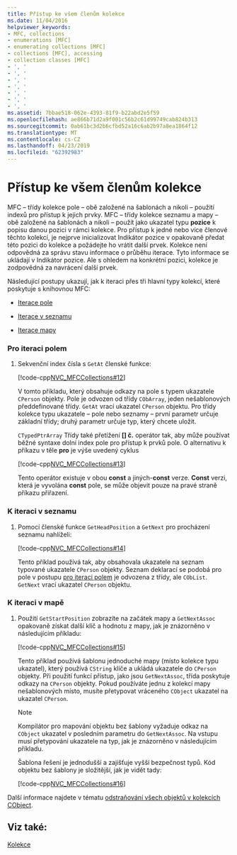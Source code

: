 ```yaml
---
title: Přístup ke všem členům kolekce
ms.date: 11/04/2016
helpviewer_keywords:
- MFC, collections
- enumerations [MFC]
- enumerating collections [MFC]
- collections [MFC], accessing
- collection classes [MFC]
- ', '
- ', '
- ', '
- ', '
- ', '
- ', '
- ', '
ms.assetid: 7bbae518-062e-4393-81f9-b22abd2e5f59
ms.openlocfilehash: ae866b71d2a9f001c56b2c61d99749cab824b313
ms.sourcegitcommit: 0ab61bc3d2b6cfbd52a16c6ab2b97a8ea1864f12
ms.translationtype: MT
ms.contentlocale: cs-CZ
ms.lasthandoff: 04/23/2019
ms.locfileid: "62392983"
---
```

# <a name="accessing-all-members-of-a-collection"></a>Přístup ke všem členům kolekce

MFC – třídy kolekce pole – obě založené na šablonách a nikoli – použití indexů pro přístup k jejich prvky. MFC – třídy kolekce seznamu a mapy – obě založené na šablonách a nikoli – použít jako ukazatel typu **pozice** k popisu danou pozici v rámci kolekce. Pro přístup k jedné nebo více členové těchto kolekcí, je nejprve inicializovat Indikátor pozice v opakovaně předat této pozici do kolekce a požádejte ho vrátit další prvek. Kolekce není odpovědná za správu stavu informace o průběhu iterace. Tyto informace se ukládají v Indikátor pozice. Ale s ohledem na konkrétní pozici, kolekce je zodpovědná za navrácení další prvek.

Následující postupy ukazují, jak k iteraci přes tři hlavní typy kolekcí, které poskytuje s knihovnou MFC:

- [Iterace pole](#_core_to_iterate_an_array)

- [Iterace v seznamu](#_core_to_iterate_a_list)

- [Iterace mapy](#_core_to_iterate_a_map)

### <a name="_core_to_iterate_an_array"></a> Pro iteraci polem

1. Sekvenční index čísla s `GetAt` členské funkce:

   [!code-cpp[NVC_MFCCollections#12](../mfc/codesnippet/cpp/accessing-all-members-of-a-collection_1.cpp)]

   V tomto příkladu, který obsahuje odkazy na pole s typem ukazatele `CPerson` objekty. Pole je odvozen od třídy `CObArray`, jeden nešablonových předdefinované třídy. `GetAt` vrací ukazatel `CPerson` objektu. Pro třídy kolekce typu ukazatele – pole nebo seznamy – první parametr určuje základní třídy; druhý parametr určuje typ, který chcete uložit.

   `CTypedPtrArray` Třídy také přetížení **[] č.** operátor tak, aby může používat běžné syntaxe dolní index pole pro přístup k prvků pole. O alternativu k příkazu v těle **pro** je výše uvedený cyklus

   [!code-cpp[NVC_MFCCollections#13](../mfc/codesnippet/cpp/accessing-all-members-of-a-collection_2.cpp)]

   Tento operátor existuje v obou **const** a jiných-**const** verze. **Const** verzi, která je vyvolána **const** pole, se může objevit pouze na pravé straně příkazu přiřazení.

### <a name="_core_to_iterate_a_list"></a> K iteraci v seznamu

1. Pomocí členské funkce `GetHeadPosition` a `GetNext` pro procházení seznamu nahlíželi:

   [!code-cpp[NVC_MFCCollections#14](../mfc/codesnippet/cpp/accessing-all-members-of-a-collection_3.cpp)]

   Tento příklad používá tak, aby obsahovala ukazatele na seznam typované ukazatele `CPerson` objekty. Seznam deklarací se podobá pro pole v postupu [pro iteraci polem](#_core_to_iterate_an_array) je odvozena z třídy, ale `CObList`. `GetNext` vrací ukazatel `CPerson` objektu.

### <a name="_core_to_iterate_a_map"></a> K iteraci v mapě

1. Použití `GetStartPosition` zobrazíte na začátek mapy a `GetNextAssoc` opakovaně získat další klíč a hodnotu z mapy, jak je znázorněno v následujícím příkladu:

   [!code-cpp[NVC_MFCCollections#15](../mfc/codesnippet/cpp/accessing-all-members-of-a-collection_4.cpp)]

   Tento příklad používá šablonu jednoduché mapy (místo kolekce typu ukazatel), který používá `CString` klíče a ukládá ukazatele do `CPerson` objekty. Při použití funkcí přístup, jako jsou `GetNextAssoc`, třída poskytuje odkazy na `CPerson` objekty. Pokud používáte jednu z kolekcí mapy nešablonových místo, musíte přetypovat vráceného `CObject` ukazatel na ukazatel `CPerson`.

    > [!NOTE]
    >  Kompilátor pro mapování objektu bez šablony vyžaduje odkaz na `CObject` ukazatel v posledním parametru do `GetNextAssoc`. Na vstupu musí přetypování ukazatele na typ, jak je znázorněno v následujícím příkladu.

   Šablona řešení je jednodušší a zajišťuje vyšší bezpečnost typů. Kód objektu bez šablony je složitější, jak je vidět tady:

   [!code-cpp[NVC_MFCCollections#16](../mfc/codesnippet/cpp/accessing-all-members-of-a-collection_5.cpp)]

Další informace najdete v tématu [odstraňování všech objektů v kolekcích CObject](../mfc/deleting-all-objects-in-a-cobject-collection.md).

## <a name="see-also"></a>Viz také:

[Kolekce](../mfc/collections.md)
